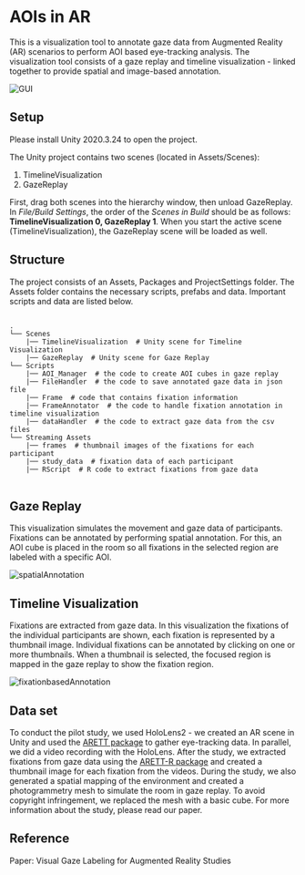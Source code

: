 # AOIs in AR
This is a visualization tool to annotate gaze data from Augmented Reality (AR) scenarios to perform AOI based eye-tracking analysis. 
The visualization tool consists of a gaze replay and timeline visualization - linked together to provide spatial and image-based annotation.

![GUI](https://github.com/IntCDC/AOIs-in-AR/assets/128146104/448472f9-657a-482e-8744-34fb410c789d)

## Setup
Please install Unity 2020.3.24 to open the project.

The Unity project contains two scenes (located in Assets/Scenes):
1. TimelineVisualization
2. GazeReplay

First, drag both scenes into the hierarchy window, then unload GazeReplay. In *File/Build Settings*, the order of the *Scenes in Build* should be as follows: **TimelineVisualization 0, GazeReplay 1**. When you start the active scene (TimelineVisualization), the GazeReplay scene will be loaded as well.

## Structure
The project consists of an Assets, Packages and ProjectSettings folder. The Assets folder contains the necessary scripts, prefabs and data. Important scripts and data are listed below.

<pre>
<code>
.
└── Scenes
    |── TimelineVisualization  # Unity scene for Timeline Visualization
    |── GazeReplay  # Unity scene for Gaze Replay
└── Scripts
    |── AOI_Manager  # the code to create AOI cubes in gaze replay
    |── FileHandler  # the code to save annotated gaze data in json file
    |── Frame  # code that contains fixation information
    |── FrameAnnotator  # the code to handle fixation annotation in timeline visualization
    |── dataHandler  # the code to extract gaze data from the csv files
└── Streaming Assets
    |── frames  # thumbnail images of the fixations for each participant
    |── study_data  # fixation data of each participant
    |── RScript  # R code to extract fixations from gaze data
</code>
</pre>

## Gaze Replay
This visualization simulates the movement and gaze data of participants. Fixations can be annotated by performing spatial annotation. For this, an AOI cube is placed in the room so all fixations in the selected region are labeled with a specific AOI.

![spatialAnnotation](https://github.com/IntCDC/AOIs-in-AR/assets/128146104/83b23629-73a0-4794-bb79-12c71f1e6ec8)

## Timeline Visualization
Fixations are extracted from gaze data. In this visualization the fixations of the individual participants are shown, each fixation is represented by a thumbnail image.
Individual fixations can be annotated by clicking on one or more thumbnails. When a thumbnail is selected, the focused region is mapped in the gaze replay to show the fixation region.

![fixationbasedAnnotation](https://github.com/IntCDC/AOIs-in-AR/assets/128146104/110f6d02-8bc3-47e6-8a6d-ca2199e62b3d)


## Data set
To conduct the pilot study, we used HoloLens2 - we created an AR scene in Unity and used the [ARETT package](https://github.com/AR-Eye-Tracking-Toolkit/ARETT) to gather eye-tracking data. In parallel, we did a video recording with the HoloLens. After the study, we extracted fixations from gaze data using the [ARETT-R package](https://github.com/AR-Eye-Tracking-Toolkit/ARETT-R-Package) and created a thumbnail image for each fixation from the videos. During the study, we also generated a spatial mapping of the environment and created a photogrammetry mesh to simulate the room in gaze replay. To avoid copyright infringement, we replaced the mesh with a basic cube. 
For more information about the study, please read our paper.

## Reference
Paper: Visual Gaze Labeling for Augmented Reality Studies
